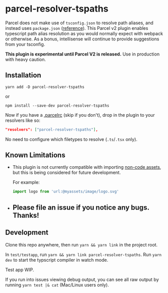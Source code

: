 # parcel-resolver-tspaths


Parcel does not make use of `tsconfig.json` to resolve path aliases, and instead uses `package.json` ([reference](https://v2.parceljs.org/features/module-resolution/#typescript-~-resolution)). This Parcel v2 plugin enables typescript path alias resolution as you would normally expect with webpack or otherwise. As a bonus, intellisense will continue to provide suggestions from your tsconfig.

**This plugin is experimental until Parcel V2 is released.** Use in production with heavy caution.

## Installation

`yarn add -D parcel-resolver-tspaths`

or


`npm install --save-dev parcel-resolver-tspaths`

Now if you have a [.parcelrc](https://v2.parceljs.org/configuration/plugin-configuration/) (skip if you don't), drop in the plugin to your resolvers like so:

```json
"resolvers": ["parcel-resolver-tspaths"],
```

No need to configure which filetypes to resolve (`.ts`/`.tsx` only).

## Known Limitations

- This plugin is not currently compatible with importing [non-code assets](https://v2.parceljs.org/getting-started/migration/#importing-non-code-assets-from-javascript), but this is being considered for future development. 

  For example:

  ```typescript
  import logo from 'url:@myassets/image/logo.svg'
  ```

- ## **Please file an issue if you notice any bugs. Thanks!**

## Development

Clone this repo anywhere, then run `yarn && yarn link` in the project root.

In `test/testapp`, run `yarn && yarn link parcel-resolver-tspaths`. Run `yarn dev` to start the typscript compiler in watch mode.

Test app WIP.

If you run into issues viewing debug output, you can see all raw output by running `yarn test |& cat` (Mac/Linux users only).

